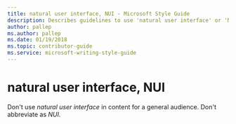 ```yaml
---
title: natural user interface, NUI - Microsoft Style Guide
description: Describes guidelines to use 'natural user interface' or 'NUI' in Microsoft documents and provides multiple examples.
author: pallep
ms.author: pallep
ms.date: 01/19/2018
ms.topic: contributor-guide
ms.service: microsoft-writing-style-guide
---
```


# natural user interface, NUI

Don't use *natural user interface* in content for a general audience. Don't abbreviate as *NUI.*
